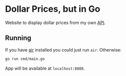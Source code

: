 # Dollar Prices, but in Go
Website to display dollar prices from my own [API](https://github.com/Ed1123/dollar-price-api/tree/main/dollar_price).

## Running
If you have [air](https://github.com/air-verse/air) installed you could just run `air`. Otherwise:
```bash
go run cmd/main.go
```
App will be available at `localhost:8080`.